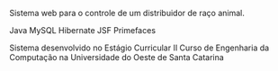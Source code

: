 Sistema web para o controle de um distribuidor de raço animal.

Java
MySQL
Hibernate
JSF
Primefaces

Sistema desenvolvido no Estágio Curricular II
Curso de Engenharia da Computação na Universidade do Oeste de Santa Catarina
